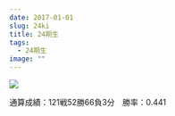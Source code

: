 ```yaml
---
date: 2017-01-01
slug: 24ki
title: 24期生
tags:
  - 24期生
image: ""
---
```


<img src="/img/24ki-group-photo-4:3.jpg" style="max-width:500px">

通算成績：121戦52勝66負3分　勝率：0.441
